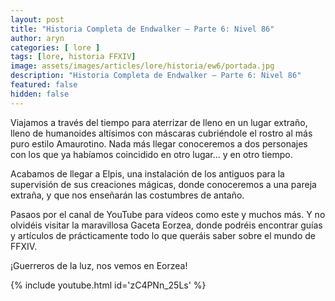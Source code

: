 ```yaml
---
layout: post
title: "Historia Completa de Endwalker – Parte 6: Nivel 86"
author: aryn
categories: [ lore ]
tags: [lore, historia FFXIV]
image: assets/images/articles/lore/historia/ew6/portada.jpg
description: "Historia Completa de Endwalker – Parte 6: Nivel 86"
featured: false
hidden: false
---
```

Viajamos a través del tiempo para aterrizar de lleno en un lugar extraño, lleno de humanoides altísimos con máscaras cubriéndole el rostro al más puro estilo Amaurotino.
Nada más llegar conoceremos a dos personajes con los que ya habíamos coincidido en otro lugar… y en otro tiempo.

Acabamos de llegar a Elpis, una instalación de los antiguos para la supervisión de sus creaciones mágicas, donde conoceremos a una pareja extraña, y que nos enseñarán las costumbres de antaño.

Pasaos por el canal de YouTube para vídeos como este y muchos más.
Y no olvidéis visitar la maravillosa Gaceta Eorzea, donde podréis encontrar guías y artículos de prácticamente todo lo que queráis saber sobre el mundo de FFXIV.

¡Guerreros de la luz, nos vemos en Eorzea!

{% include youtube.html id='zC4PNn_25Ls' %}
